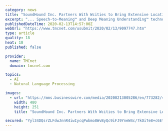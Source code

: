 ```yaml
---
category: news
title: "SoundHound Inc. Partners With Wcities to Bring Extensive Location and Event Data to Houndify's Voice AI Platform"
excerpt: "... Speech-to-Meaning™ and Deep Meaning Understanding™ technologies deliver unprecedented speed and accuracy in voice recognition and responses, and an ability to understand context, such as the user's location or previous queries, to support more ..."
publishedDateTime: 2020-02-13T14:57:00Z
webUrl: "https://www.tmcnet.com/usubmit/2020/02/13/9097747.htm"
type: article
quality: 18
heat: 18
published: false

provider:
  name: TMCnet
  domain: tmcnet.com

topics:
  - AI
  - Natural Language Processing

images:
  - url: "https://mms.businesswire.com/media/20200213005286/en/773282/4/WCities.jpg"
    width: 480
    height: 251
    title: "SoundHound Inc. Partners With Wcities to Bring Extensive Location and Event Data to Houndify's Voice AI Platform"

secured: "Yyl34DQsrZLFdwJnnR4iwIycqPwbmo8WvByQc9iFJ9YneW4c/7kOiTe8+c6EtzQEksRdhivOSu9Q2bYVYO7C18T7HfmwjDy+cy3bt0fZgOD5fqnq3EQBEhxGSytTlocCzTQS0Ll5KQY6gbr3fc6JpuGrG7txhFJ69MDnkeaq9mM4HU61Mvoa3BZHqKzMI7sXw/FBwc6LofCQa9mg1S9MjgZlZU7Uv1Q+wlSEvC1f1ITA3WvSP0zns3NFIvxHQSBk5Xrz8vsrFy46RP5LiSK3IL4HDrOSHLWcn4s48bPQ6kPbhdCUCo8lScDnniSESGVT;KSl+qsWLzKyvXxjI24+b8w=="
---
```


